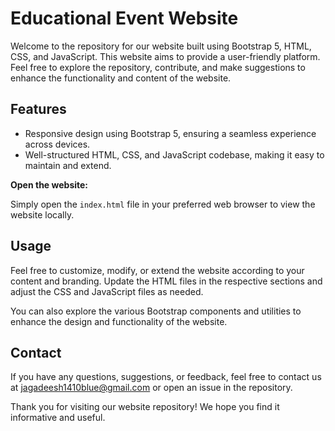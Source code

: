 # Educational Event Website

Welcome to the repository for our website built using Bootstrap 5, HTML, CSS, and JavaScript. This website aims to provide a user-friendly platform. Feel free to explore the repository, contribute, and make suggestions to enhance the functionality and content of the website.

## Features

- Responsive design using Bootstrap 5, ensuring a seamless experience across devices.
- Well-structured HTML, CSS, and JavaScript codebase, making it easy to maintain and extend.
  
**Open the website:**

   Simply open the `index.html` file in your preferred web browser to view the website locally.

## Usage

Feel free to customize, modify, or extend the website according to your  content and branding. Update the HTML files in the respective sections and adjust the CSS and JavaScript files as needed.

You can also explore the various Bootstrap components and utilities to enhance the design and functionality of the website.

## Contact

If you have any questions, suggestions, or feedback, feel free to contact us at [jagadeesh1410blue@gmail.com](mailto:jagadeesh1410blue@gmail.com) or open an issue in the repository.

Thank you for visiting our website repository! We hope you find it informative and useful.
